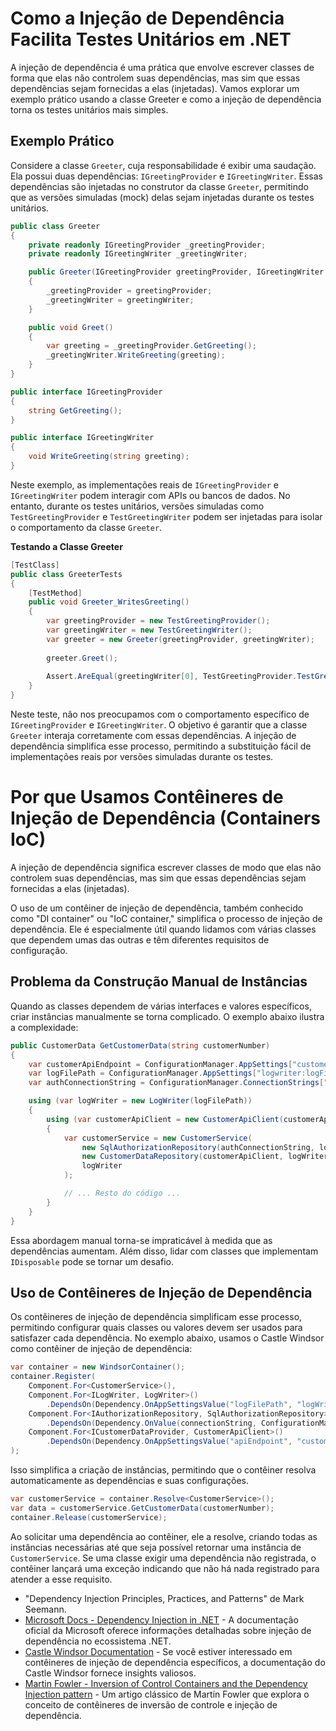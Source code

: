 # Como a Injeção de Dependência Facilita Testes Unitários em .NET

A injeção de dependência é uma prática que envolve escrever classes de forma que elas não controlem suas dependências, mas sim que essas dependências sejam fornecidas a elas (injetadas). Vamos explorar um exemplo prático usando a classe Greeter e como a injeção de dependência torna os testes unitários mais simples.

## Exemplo Prático

Considere a classe `Greeter`, cuja responsabilidade é exibir uma saudação. Ela possui duas dependências: `IGreetingProvider` e `IGreetingWriter`. Essas dependências são injetadas no construtor da classe `Greeter`, permitindo que as versões simuladas (mock) delas sejam injetadas durante os testes unitários.

```csharp
public class Greeter
{
    private readonly IGreetingProvider _greetingProvider;
    private readonly IGreetingWriter _greetingWriter;

    public Greeter(IGreetingProvider greetingProvider, IGreetingWriter greetingWriter)
    {
        _greetingProvider = greetingProvider;
        _greetingWriter = greetingWriter;
    }

    public void Greet()
    {
        var greeting = _greetingProvider.GetGreeting();
        _greetingWriter.WriteGreeting(greeting);
    }
}

public interface IGreetingProvider
{
    string GetGreeting();
}

public interface IGreetingWriter
{
    void WriteGreeting(string greeting);
}
```

Neste exemplo, as implementações reais de `IGreetingProvider` e `IGreetingWriter` podem interagir com APIs ou bancos de dados. No entanto, durante os testes unitários, versões simuladas como `TestGreetingProvider` e `TestGreetingWriter` podem ser injetadas para isolar o comportamento da classe `Greeter`.

**Testando a Classe Greeter**

```csharp
[TestClass]
public class GreeterTests
{
    [TestMethod]
    public void Greeter_WritesGreeting()
    {
        var greetingProvider = new TestGreetingProvider();
        var greetingWriter = new TestGreetingWriter();
        var greeter = new Greeter(greetingProvider, greetingWriter);
        
        greeter.Greet();
        
        Assert.AreEqual(greetingWriter[0], TestGreetingProvider.TestGreeting);
    }
}
```

Neste teste, não nos preocupamos com o comportamento específico de `IGreetingProvider` e `IGreetingWriter`. O objetivo é garantir que a classe `Greeter` interaja corretamente com essas dependências. A injeção de dependência simplifica esse processo, permitindo a substituição fácil de implementações reais por versões simuladas durante os testes.

# Por que Usamos Contêineres de Injeção de Dependência (Containers IoC)

A injeção de dependência significa escrever classes de modo que elas não controlem suas dependências, mas sim que essas dependências sejam fornecidas a elas (injetadas).

O uso de um contêiner de injeção de dependência, também conhecido como "DI container" ou "IoC container," simplifica o processo de injeção de dependência. Ele é especialmente útil quando lidamos com várias classes que dependem umas das outras e têm diferentes requisitos de configuração.

## Problema da Construção Manual de Instâncias

Quando as classes dependem de várias interfaces e valores específicos, criar instâncias manualmente se torna complicado. O exemplo abaixo ilustra a complexidade:

```csharp
public CustomerData GetCustomerData(string customerNumber)
{
    var customerApiEndpoint = ConfigurationManager.AppSettings["customerApi:customerApiEndpoint"];
    var logFilePath = ConfigurationManager.AppSettings["logwriter:logFilePath"];
    var authConnectionString = ConfigurationManager.ConnectionStrings["authorization"].ConnectionString;

    using (var logWriter = new LogWriter(logFilePath))
    {
        using (var customerApiClient = new CustomerApiClient(customerApiEndpoint))
        {
            var customerService = new CustomerService(
                new SqlAuthorizationRepository(authConnectionString, logWriter),
                new CustomerDataRepository(customerApiClient, logWriter),
                logWriter
            );

            // ... Resto do código ...
        }
    }
}
```

Essa abordagem manual torna-se impraticável à medida que as dependências aumentam. Além disso, lidar com classes que implementam `IDisposable` pode se tornar um desafio.

## Uso de Contêineres de Injeção de Dependência

Os contêineres de injeção de dependência simplificam esse processo, permitindo configurar quais classes ou valores devem ser usados para satisfazer cada dependência. No exemplo abaixo, usamos o Castle Windsor como contêiner de injeção de dependência:

```csharp
var container = new WindsorContainer();
container.Register(
    Component.For<CustomerService>(),
    Component.For<ILogWriter, LogWriter>()
        .DependsOn(Dependency.OnAppSettingsValue("logFilePath", "logWriter:logFilePath")),
    Component.For<IAuthorizationRepository, SqlAuthorizationRepository>()
        .DependsOn(Dependency.OnValue(connectionString, ConfigurationManager.ConnectionStrings["authorization"].ConnectionString)),
    Component.For<ICustomerDataProvider, CustomerApiClient>()
        .DependsOn(Dependency.OnAppSettingsValue("apiEndpoint", "customerApi:customerApiEndpoint"))
);
```

Isso simplifica a criação de instâncias, permitindo que o contêiner resolva automaticamente as dependências e suas configurações.

```csharp
var customerService = container.Resolve<CustomerService>();
var data = customerService.GetCustomerData(customerNumber);
container.Release(customerService);
```

Ao solicitar uma dependência ao contêiner, ele a resolve, criando todas
as instâncias necessárias até que seja possível retornar uma instância
de `CustomerService`. Se uma classe exigir uma dependência
não registrada, o contêiner lançará uma exceção indicando que não há
nada registrado para atender a esse requisito.

- "Dependency Injection Principles, Practices, and Patterns" de Mark Seemann.
- [Microsoft Docs - Dependency Injection in .NET](https://docs.microsoft.com/en-us/dotnet/core/extensions/dependency-injection) - A documentação oficial da Microsoft oferece informações detalhadas sobre injeção de dependência no ecossistema .NET.
- [Castle Windsor Documentation](https://github.com/castleproject/Windsor/blob/master/docs/README.md) - Se você estiver interessado em contêineres de injeção de dependência específicos, a documentação do Castle Windsor fornece insights valiosos.
- [Martin Fowler - Inversion of Control Containers and the Dependency Injection pattern](https://martinfowler.com/articles/injection.html) - Um artigo clássico de Martin Fowler que explora o conceito de contêineres de inversão de controle e injeção de dependência.
